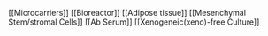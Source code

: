 [[Microcarriers]]
[[Bioreactor]]
[[Adipose tissue]]
[[Mesenchymal Stem/stromal Cells]]
[[Ab Serum]]
[[Xenogeneic(xeno)-free Culture]]
